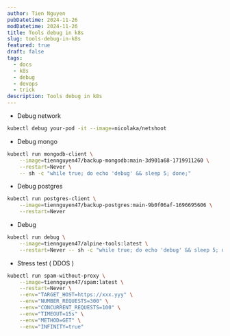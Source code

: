 ```yaml
---
author: Tien Nguyen
pubDatetime: 2024-11-26
modDatetime: 2024-11-26
title: Tools debug in k8s
slug: tools-debug-in-k8s
featured: true
draft: false
tags:
  - docs
  - k8s
  - debug
  - devops
  - trick
description: Tools debug in k8s
---
```

- Debug network
```bash
kubectl debug your-pod -it --image=nicolaka/netshoot
```
- Debug mongo
```bash
kubectl run mongodb-client \
	--image=tiennguyen47/backup-mongodb:main-3d901a68-1719911260 \
	--restart=Never \
	-- sh -c "while true; do echo 'debug' && sleep 5; done;"
```
- Debug postgres
```bash
kubectl run postgres-client \
	--image=tiennguyen47/backup-postgres:main-9b0f06af-1696695606 \
	--restart=Never
```
- Debug
```bash
kubectl run debug \
	--image=tiennguyen47/alpine-tools:latest \
	--restart=Never -- sh -c "while true; do echo 'debug' && sleep 5; done;"
```
- Stress test ( DDOS )
```bash
kubectl run spam-without-proxy \
	--image=tiennguyen47/spam:latest \
	--restart=Never \
	--env="TARGET_HOST=https://xxx.yyy" \
	--env="NUMBER_REQUESTS=300" \
	--env="CONCURRENT_REQUESTS=100" \
	--env="TIMEOUT=15s" \
	--env="METHOD=GET" \
	--env="INFINITY=true"
```